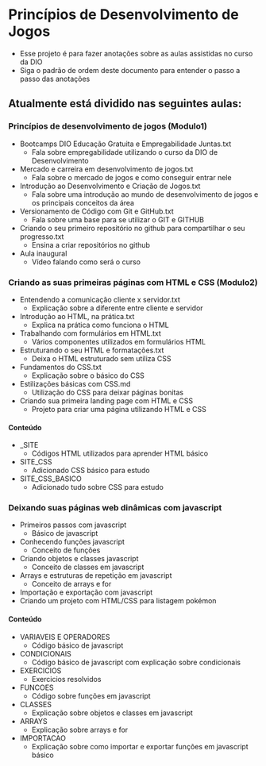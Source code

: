 
# Princípios de Desenvolvimento de Jogos
- Esse projeto é para fazer anotações sobre as aulas assistidas no curso da DIO
- Siga o padrão de ordem deste documento para entender o passo a passo das anotações 

## Atualmente está dividido nas seguintes aulas:

### Princípios de desenvolvimento de jogos (Modulo1)
- Bootcamps DIO Educação Gratuita e Empregabilidade Juntas.txt
  - Fala sobre empregabilidade utilizando o curso da DIO de Desenvolvimento
- Mercado e carreira em desenvolvimento de jogos.txt
  - Fala sobre o mercado de jogos e como conseguir entrar nele
- Introdução ao Desenvolvimento e Criação de Jogos.txt
  - Fala sobre uma introdução ao mundo de desenvolvimento de jogos e os principais conceitos da área
- Versionamento de Código com Git e GitHub.txt
  - Fala sobre uma base para se utilizar o GIT e GITHUB
- Criando o seu primeiro repositório no github para compartilhar o seu progresso.txt
  - Ensina a criar repositórios no github
- Aula inaugural
  - Vídeo falando como será o curso

### Criando as suas primeiras páginas com HTML e CSS (Modulo2)
- Entendendo a comunicação cliente x servidor.txt
  - Explicação sobre a diferente entre cliente e servidor
- Introdução ao HTML, na prática.txt
  - Explica na prática como funciona o HTML
- Trabalhando com formulários em HTML.txt
  - Vários componentes utilizados em formulários HTML
- Estruturando o seu HTML e formatações.txt
  - Deixa o HTML estruturado sem utiliza CSS
- Fundamentos do CSS.txt
  - Explicação sobre o básico do CSS
- Estilizações básicas com CSS.md
  - Utilização do CSS para deixar páginas bonitas
- Criando sua primeira landing page com HTML e CSS
  - Projeto para criar uma página utilizando HTML e CSS

#### Conteúdo
- _SITE
  - Códigos HTML utilizados para aprender HTML básico
- SITE_CSS
  - Adicionado CSS básico para estudo
- SITE_CSS_BASICO
  - Adicionado tudo sobre CSS para estudo

### Deixando suas páginas web dinâmicas com javascript
- Primeiros passos com javascript
  - Básico de javascript
- Conhecendo funções javascript
  - Conceito de funções
- Criando objetos e classes javascript
  - Conceito de classes em javascript
- Arrays e estruturas de repetição em javascript
  - Conceito de arrays e for
- Importação e exportação com javascript
- Criando um projeto com HTML/CSS para listagem pokémon

#### Conteúdo
- VARIAVEIS E OPERADORES
  - Código básico de javascript
- CONDICIONAIS
  - Código básico de javascript com explicação sobre condicionais
- EXERCICIOS
  - Exercicios resolvidos
- FUNCOES
  - Código sobre funções em javascript
- CLASSES
  - Explicação sobre objetos e classes em javascript
- ARRAYS
  - Explicação sobre arrays e for
- IMPORTACAO
  - Explicação sobre como importar e exportar funções em javascript básico






